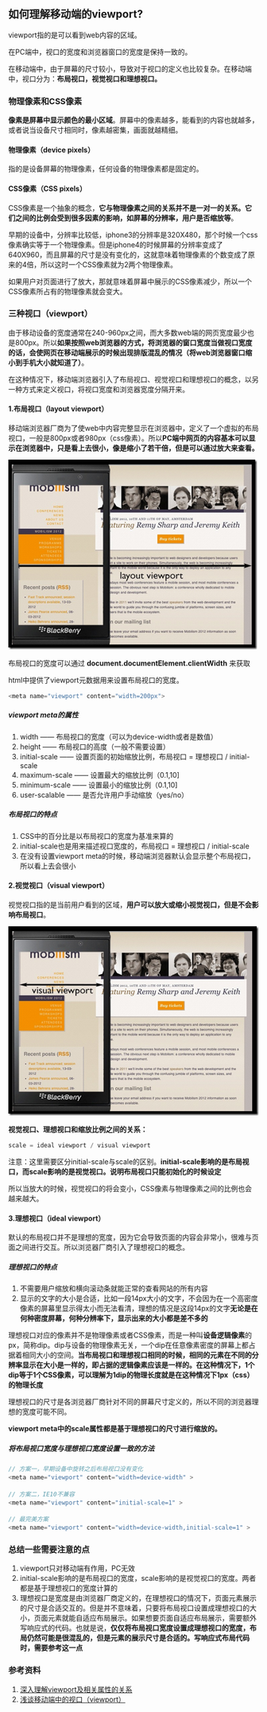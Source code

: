 ## 如何理解移动端的viewport?
viewport指的是可以看到web内容的区域。

在PC端中，视口的宽度和浏览器窗口的宽度是保持一致的。

在移动端中，由于屏幕的尺寸较小，导致对于视口的定义也比较复杂。在移动端中，视口分为：**布局视口，视觉视口和理想视口。**

### 物理像素和CSS像素
**像素是屏幕中显示颜色的最小区域**。屏幕中的像素越多，能看到的内容也就越多，或者说当设备尺寸相同时，像素越密集，画面就越精细。

#### 物理像素（device pixels）
指的是设备屏幕的物理像素，任何设备的物理像素都是固定的。

#### CSS像素（CSS pixels）
CSS像素是一个抽象的概念，**它与物理像素之间的关系并不是一对一的关系。它们之间的比例会受到很多因素的影响，如屏幕的分辨率，用户是否缩放等**。

早期的设备中，分辨率比较低，iphone3的分辨率是320X480，那个时候一个css像素确实等于一个物理像素。但是iphone4的时候屏幕的分辨率变成了640X960，而且屏幕的尺寸是没有变化的，这就意味着物理像素的个数变成了原来的4倍，所以这时一个CSS像素就为2两个物理像素。

如果用户对页面进行了放大，那就意味着屏幕中展示的CSS像素减少，所以一个CSS像素所占有的物理像素就会变大。


### 三种视口（viewport）
由于移动设备的宽度通常在240-960px之间，而大多数web端的网页宽度最少也是800px。所以**如果按照web浏览器的方式，将浏览器的窗口宽度当做视口宽度的话，会使网页在移动端展示的时候出现排版混乱的情况（将web浏览器窗口缩小到手机大小就知道了）**。

在这种情况下，移动端浏览器引入了布局视口、视觉视口和理想视口的概念，以另一种方式来定义视口，将视口宽度和浏览器宽度分隔开来。

#### 1.布局视口（layout viewport）
移动端浏览器厂商为了使web中内容完整显示在浏览器中，定义了一个虚拟的布局视口，一般是800px或者980px（css像素）。所以**PC端中网页的内容基本可以显示在浏览器中，只是看上去很小，像是缩小了若干倍，但是可以通过放大来查看。**

![layout_viewport.png](./images/layout_viewport.png)

布局视口的宽度可以通过 **document.documentElement.clientWidth** 来获取

html中提供了viewport元数据用来设置布局视口的宽度。
```js
<meta name="viewport" content="width=200px">
```
##### viewport meta的属性
1. width —— 布局视口的宽度（可以为device-width或者是数值）
2. height —— 布局视口的高度（一般不需要设置）
3. initial-scale —— 设置页面的初始缩放比例，布局视口 = 理想视口 / initial-scale
4. maximum-scale —— 设置最大的缩放比例（0.1,10]
5. minimum-scale —— 设置最小的缩放比例（0.1,10]
6. user-scalable —— 是否允许用户手动缩放（yes/no）

##### 布局视口的特点
1. CSS中的百分比是以布局视口的宽度为基准来算的
2. initial-scale也是用来描述视口宽度的，布局视口 = 理想视口 / initial-scale
3. 在没有设置viewport meta的时候，移动端浏览器默认会显示整个布局视口，所以看上去会很小

#### 2.视觉视口（visual viewport）
视觉视口指的是当前用户看到的区域，**用户可以放大或缩小视觉视口，但是不会影响布局视口**。

![visual_viewport.png](./images/visual_viewport.png)

**视觉视口、理想视口和缩放比例之间的关系：**
```js
scale = ideal viewport / visual viewport
```
注意：这里需要区分initial-scale与scale的区别。**initial-scale影响的是布局视口，而scale影响的是视觉视口。说明布局视口只能初始化的时候设定**

所以当放大的时候，视觉视口的将会变小，CSS像素与物理像素之间的比例也会越来越大。

#### 3.理想视口（ideal viewport）
默认的布局视口并不是理想的宽度，因为它会导致页面的内容会非常小，很难与页面之间进行交互。所以浏览器厂商引入了理想视口的概念。

##### 理想视口的特点
1. 不需要用户缩放和横向滚动条就能正常的查看网站的所有内容
2. 显示的文字的大小是合适，比如一段14px大小的文字，不会因为在一个高密度像素的屏幕里显示得太小而无法看清，理想的情况是这段14px的文字**无论是在何种密度屏幕，何种分辨率下，显示出来的大小都是差不多的**

理想视口对应的像素并不是物理像素或者CSS像素，而是一种叫**设备逻辑像素**的px，简称dip。dip与设备的物理像素无关，一个dip在任意像素密度的屏幕上都占据着相同大小的空间。**当布局视口和理想视口相同的时候，相同的元素在不同的分辨率显示在大小是一样的，即占据的逻辑像素应该是一样的。在这种情况下，1个dip等于1个CSS像素，可以理解为1dip的物理长度就是在这种情况下1px（css）的物理长度** 

理想视口的尺寸是各浏览器厂商针对不同的屏幕尺寸定义的，所以不同的浏览器理想的宽度可能不同。

**viewport meta中的scale属性都是基于理想视口的尺寸进行缩放的。**

##### 将布局视口宽度与理想视口宽度设置一致的方法
```js
// 方案一，早期设备中旋转之后布局视口没有变化
<meta name="viewport" content="width=device-width" >

// 方案二，IE10不兼容
<meta name="viewport" content="initial-scale=1" >

// 最完美方案
<meta name="viewport" content="width=device-width,initial-scale=1" >
```

### 总结一些需要注意的点
1. viewport只对移动端有作用，PC无效
2. initial-scale影响的是布局视口的宽度，scale影响的是视觉视口的宽度。两者都是基于理想视口的宽度计算的
3. 理想视口是宽度是由浏览器厂商定义的，在理想视口的情况下，页面元素展示的尺寸是合适交互的。但是并不意味着，只要将布局视口设置成理想视口的大小，页面元素就能自适应布局展示。如果想要页面自适应布局展示，需要额外写响应式的代码。也就是说，**仅仅将布局视口宽度设置成理想视口的宽度，布局仍然可能是很混乱的，但是元素的展示尺寸是合适的。写响应式布局代码时，需要参考这一点**


### 参考资料
1. [深入理解viewport及相关属性的关系](https://segmentfault.com/a/1190000016700866?utm_source=tag-newest)
2. [浅谈移动端中的视口（viewport）](https://juejin.im/post/5bb6c62be51d450e47142c60)













